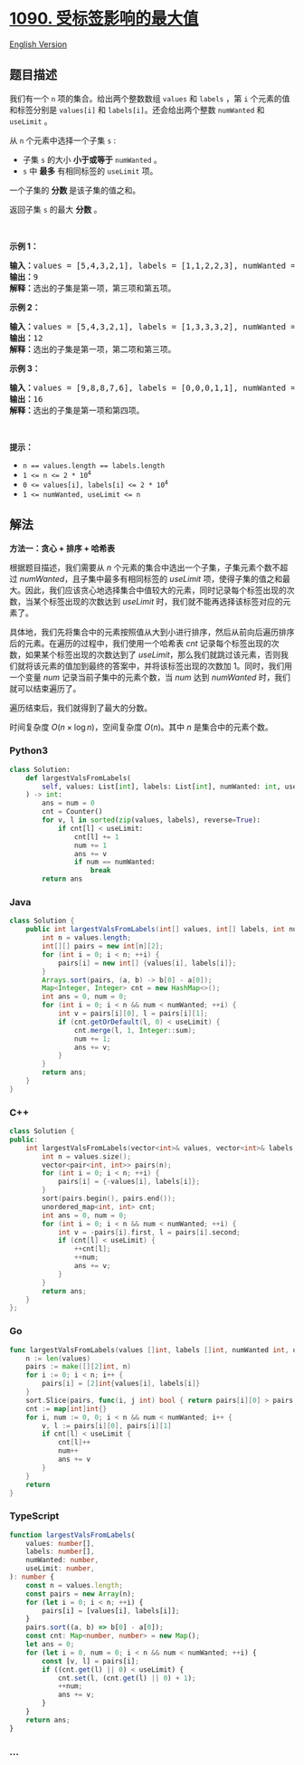# [1090. 受标签影响的最大值](https://leetcode.cn/problems/largest-values-from-labels)

[English Version](/solution/1000-1099/1090.Largest%20Values%20From%20Labels/README_EN.md)

## 题目描述

<!-- 这里写题目描述 -->

<p>我们有一个&nbsp;<code>n</code>&nbsp;项的集合。给出两个整数数组&nbsp;<code>values</code>&nbsp;和 <code>labels</code>&nbsp;，第 <code>i</code> 个元素的值和标签分别是&nbsp;<code>values[i]</code>&nbsp;和&nbsp;<code>labels[i]</code>。还会给出两个整数&nbsp;<code>numWanted</code>&nbsp;和 <code>useLimit</code> 。</p>

<p>从 <code>n</code> 个元素中选择一个子集 <code>s</code> :</p>

<ul>
	<li>子集 <code>s</code> 的大小&nbsp;<strong>小于或等于</strong> <code>numWanted</code> 。</li>
	<li><code>s</code> 中 <strong>最多</strong> 有相同标签的 <code>useLimit</code> 项。</li>
</ul>

<p>一个子集的&nbsp;<strong>分数&nbsp;</strong>是该子集的值之和。</p>

<p>返回子集&nbsp;<code>s</code> 的最大 <strong>分数</strong> 。</p>

<p>&nbsp;</p>

<p><strong>示例 1：</strong></p>

<pre>
<strong>输入：</strong>values = [5,4,3,2,1], labels = [1,1,2,2,3], numWanted = 3, useLimit = 1
<strong>输出：</strong>9
<strong>解释：</strong>选出的子集是第一项，第三项和第五项。
</pre>

<p><strong>示例 2：</strong></p>

<pre>
<strong>输入：</strong>values = [5,4,3,2,1], labels = [1,3,3,3,2], numWanted = 3, useLimit = 2
<strong>输出：</strong>12
<strong>解释：</strong>选出的子集是第一项，第二项和第三项。
</pre>

<p><strong>示例 3：</strong></p>

<pre>
<strong>输入：</strong>values = [9,8,8,7,6], labels = [0,0,0,1,1], numWanted = 3, useLimit = 1
<strong>输出：</strong>16
<strong>解释：</strong>选出的子集是第一项和第四项。
</pre>

<p>&nbsp;</p>

<p><strong>提示：</strong></p>

<ul>
	<li><code>n == values.length == labels.length</code></li>
	<li><code>1 &lt;= n &lt;= 2 * 10<sup>4</sup></code></li>
	<li><code>0 &lt;= values[i], labels[i] &lt;= 2 * 10<sup>4</sup></code></li>
	<li><code>1 &lt;= numWanted, useLimit &lt;= n</code></li>
</ul>

## 解法

<!-- 这里可写通用的实现逻辑 -->

**方法一：贪心 + 排序 + 哈希表**

根据题目描述，我们需要从 $n$ 个元素的集合中选出一个子集，子集元素个数不超过 $numWanted$，且子集中最多有相同标签的 $useLimit$ 项，使得子集的值之和最大。因此，我们应该贪心地选择集合中值较大的元素，同时记录每个标签出现的次数，当某个标签出现的次数达到 $useLimit$ 时，我们就不能再选择该标签对应的元素了。

具体地，我们先将集合中的元素按照值从大到小进行排序，然后从前向后遍历排序后的元素。在遍历的过程中，我们使用一个哈希表 $cnt$ 记录每个标签出现的次数，如果某个标签出现的次数达到了 $useLimit$，那么我们就跳过该元素，否则我们就将该元素的值加到最终的答案中，并将该标签出现的次数加 $1$。同时，我们用一个变量 $num$ 记录当前子集中的元素个数，当 $num$ 达到 $numWanted$ 时，我们就可以结束遍历了。

遍历结束后，我们就得到了最大的分数。

时间复杂度 $O(n \times \log n)$，空间复杂度 $O(n)$。其中 $n$ 是集合中的元素个数。

<!-- tabs:start -->

### **Python3**

<!-- 这里可写当前语言的特殊实现逻辑 -->

```python
class Solution:
    def largestValsFromLabels(
        self, values: List[int], labels: List[int], numWanted: int, useLimit: int
    ) -> int:
        ans = num = 0
        cnt = Counter()
        for v, l in sorted(zip(values, labels), reverse=True):
            if cnt[l] < useLimit:
                cnt[l] += 1
                num += 1
                ans += v
                if num == numWanted:
                    break
        return ans
```

### **Java**

<!-- 这里可写当前语言的特殊实现逻辑 -->

```java
class Solution {
    public int largestValsFromLabels(int[] values, int[] labels, int numWanted, int useLimit) {
        int n = values.length;
        int[][] pairs = new int[n][2];
        for (int i = 0; i < n; ++i) {
            pairs[i] = new int[] {values[i], labels[i]};
        }
        Arrays.sort(pairs, (a, b) -> b[0] - a[0]);
        Map<Integer, Integer> cnt = new HashMap<>();
        int ans = 0, num = 0;
        for (int i = 0; i < n && num < numWanted; ++i) {
            int v = pairs[i][0], l = pairs[i][1];
            if (cnt.getOrDefault(l, 0) < useLimit) {
                cnt.merge(l, 1, Integer::sum);
                num += 1;
                ans += v;
            }
        }
        return ans;
    }
}
```

### **C++**

```cpp
class Solution {
public:
    int largestValsFromLabels(vector<int>& values, vector<int>& labels, int numWanted, int useLimit) {
        int n = values.size();
        vector<pair<int, int>> pairs(n);
        for (int i = 0; i < n; ++i) {
            pairs[i] = {-values[i], labels[i]};
        }
        sort(pairs.begin(), pairs.end());
        unordered_map<int, int> cnt;
        int ans = 0, num = 0;
        for (int i = 0; i < n && num < numWanted; ++i) {
            int v = -pairs[i].first, l = pairs[i].second;
            if (cnt[l] < useLimit) {
                ++cnt[l];
                ++num;
                ans += v;
            }
        }
        return ans;
    }
};
```

### **Go**

```go
func largestValsFromLabels(values []int, labels []int, numWanted int, useLimit int) (ans int) {
	n := len(values)
	pairs := make([][2]int, n)
	for i := 0; i < n; i++ {
		pairs[i] = [2]int{values[i], labels[i]}
	}
	sort.Slice(pairs, func(i, j int) bool { return pairs[i][0] > pairs[j][0] })
	cnt := map[int]int{}
	for i, num := 0, 0; i < n && num < numWanted; i++ {
		v, l := pairs[i][0], pairs[i][1]
		if cnt[l] < useLimit {
			cnt[l]++
			num++
			ans += v
		}
	}
	return
}
```

### **TypeScript**

```ts
function largestValsFromLabels(
    values: number[],
    labels: number[],
    numWanted: number,
    useLimit: number,
): number {
    const n = values.length;
    const pairs = new Array(n);
    for (let i = 0; i < n; ++i) {
        pairs[i] = [values[i], labels[i]];
    }
    pairs.sort((a, b) => b[0] - a[0]);
    const cnt: Map<number, number> = new Map();
    let ans = 0;
    for (let i = 0, num = 0; i < n && num < numWanted; ++i) {
        const [v, l] = pairs[i];
        if ((cnt.get(l) || 0) < useLimit) {
            cnt.set(l, (cnt.get(l) || 0) + 1);
            ++num;
            ans += v;
        }
    }
    return ans;
}
```

### **...**

```

```

<!-- tabs:end -->
